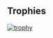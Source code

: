 ## Trophies

[![trophy](https://github-profile-trophy.vercel.app/?username=kbuiblue)](https://github.com/ryo-ma/github-profile-trophy)

